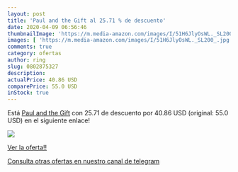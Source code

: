```yaml
---
layout: post
title: 'Paul and the Gift al 25.71 % de descuento'
date: 2020-04-09 06:56:46
thumbnailImage: 'https://m.media-amazon.com/images/I/51H6JlyOsWL._SL200_.jpg'
images: [ 'https://m.media-amazon.com/images/I/51H6JlyOsWL._SL200_.jpg' ]
comments: true
category: ofertas
author: ring
slug: 0802875327
description:
actualPrice: 40.86 USD
comparePrice: 55.0 USD
inStock: true
---
```


Está [Paul and the Gift](https://www.amazon.com/dp/0802875327/?tag=redken08-20) con 25.71 de descuento por 40.86 USD (original: 55.0 USD) en el siguiente enlace!

[![](https://m.media-amazon.com/images/I/51H6JlyOsWL._SL200_.jpg)](https://www.amazon.com/dp/0802875327/?tag=redken08-20)

[Ver la oferta!!](https://www.amazon.com/dp/0802875327/?tag=redken08-20)

[Consulta otras ofertas en nuestro canal de telegram](https://t.me/s/ofertas25)
